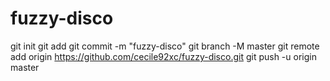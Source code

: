 # fuzzy-disco
git init
git add
git commit -m "fuzzy-disco"
git branch -M master
git remote add origin https://github.com/cecile92xc/fuzzy-disco.git
git push -u origin master
